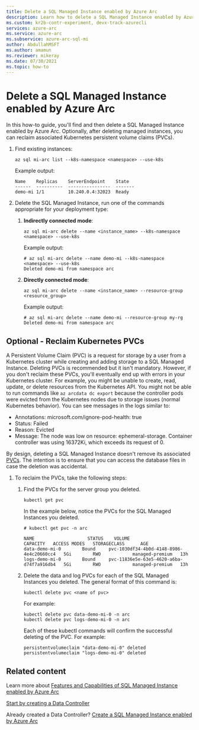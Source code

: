 ```yaml
---
title: Delete a SQL Managed Instance enabled by Azure Arc
description: Learn how to delete a SQL Managed Instance enabled by Azure Arc and optionally, reclaim associated Kubernetes persistent volume claims (PVCs).
ms.custom: kr2b-contr-experiment, devx-track-azurecli
services: azure-arc
ms.service: azure-arc
ms.subservice: azure-arc-sql-mi
author: AbdullahMSFT
ms.author: amamun
ms.reviewer: mikeray
ms.date: 07/30/2021
ms.topic: how-to
---
```


# Delete a SQL Managed Instance enabled by Azure Arc

In this how-to guide, you'll find and then delete a SQL Managed Instance enabled by Azure Arc. Optionally, after deleting managed instances, you can reclaim associated Kubernetes persistent volume claims (PVCs).

1. Find existing instances:

   ```azurecli
   az sql mi-arc list --k8s-namespace <namespace> --use-k8s
   ```

   Example output:

   ```console
   Name    Replicas    ServerEndpoint    State
   ------  ----------  ----------------  -------
   demo-mi 1/1         10.240.0.4:32023  Ready
   ```

1. Delete the SQL Managed Instance, run one of the commands appropriate for your deployment type:

   1. **Indirectly connected mode**:

      ```azurecli
      az sql mi-arc delete --name <instance_name> --k8s-namespace <namespace> --use-k8s
      ```

      Example output:

      ```azurecli
      # az sql mi-arc delete --name demo-mi --k8s-namespace <namespace> --use-k8s
      Deleted demo-mi from namespace arc
      ```

   1. **Directly connected mode**:

      ```azurecli
      az sql mi-arc delete --name <instance_name> --resource-group <resource_group>
      ```

      Example output:

      ```azurecli
      # az sql mi-arc delete --name demo-mi --resource-group my-rg
      Deleted demo-mi from namespace arc
      ```

## Optional - Reclaim Kubernetes PVCs

A Persistent Volume Claim (PVC) is a request for storage by a user from a Kubernetes cluster while creating and adding storage to a SQL Managed Instance. Deleting PVCs is recommended but it isn't mandatory. However, if you don't reclaim these PVCs, you'll eventually end up with errors in your Kubernetes cluster. For example,  you might be unable to create, read, update, or delete resources from the Kubernetes API. You might not be able to run commands like `az arcdata dc export` because the controller pods were evicted from the Kubernetes nodes due to storage issues (normal Kubernetes behavior). You can see messages in the logs similar to:  

- Annotations:    microsoft.com/ignore-pod-health: true  
- Status:         Failed  
- Reason:         Evicted  
- Message:        The node was low on resource: ephemeral-storage. Container controller was using 16372Ki, which exceeds its request of 0.

By design, deleting a SQL Managed Instance doesn't remove its associated [PVCs](https://kubernetes.io/docs/concepts/storage/persistent-volumes/).  The intention is to ensure that you can access the database files in case the deletion was accidental.

1. To reclaim the PVCs, take the following steps:
   1. Find the PVCs for the server group you deleted.

      ```console
      kubectl get pvc
      ```

      In the example below, notice the PVCs for the SQL Managed Instances you deleted.

      ```console
      # kubectl get pvc -n arc

      NAME                    STATUS    VOLUME                                     CAPACITY   ACCESS MODES   STORAGECLASS      AGE
      data-demo-mi-0        Bound     pvc-1030df34-4b0d-4148-8986-4e4c20660cc4   5Gi        RWO            managed-premium   13h
      logs-demo-mi-0        Bound     pvc-11836e5e-63e5-4620-a6ba-d74f7a916db4   5Gi        RWO            managed-premium   13h
      ```

   1. Delete the data and log PVCs for each of the SQL Managed Instances you deleted.
      The general format of this command is:

      ```console
      kubectl delete pvc <name of pvc>
      ```

      For example:

      ```console
      kubectl delete pvc data-demo-mi-0 -n arc
      kubectl delete pvc logs-demo-mi-0 -n arc
      ```

      Each of these kubectl commands will confirm the successful deleting of the PVC. For example:

      ```console
      persistentvolumeclaim "data-demo-mi-0" deleted
      persistentvolumeclaim "logs-demo-mi-0" deleted
      ```
  
## Related content

Learn more about [Features and Capabilities of SQL Managed Instance enabled by Azure Arc](managed-instance-features.md)

[Start by creating a Data Controller](create-data-controller-indirect-cli.md)

Already created a Data Controller? [Create a SQL Managed Instance enabled by Azure Arc](create-sql-managed-instance.md)
